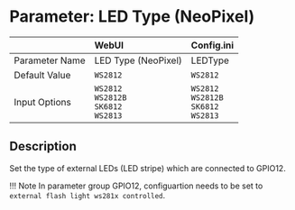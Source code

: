 # Parameter: LED Type (NeoPixel)

|                   | WebUI               | Config.ini
|:---               |:---                 |:----
| Parameter Name    | LED Type (NeoPixel) | LEDType
| Default Value     | `WS2812`            | `WS2812`
| Input Options     | `WS2812`<br>`WS2812B`<br>`SK6812`<br>`WS2813` | `WS2812`<br>`WS2812B`<br>`SK6812`<br>`WS2813`


## Description

Set the type of external LEDs (LED stripe) which are connected to GPIO12.


!!! Note
    In parameter group GPIO12, configuartion needs to be set to `external flash light ws281x controlled`.
